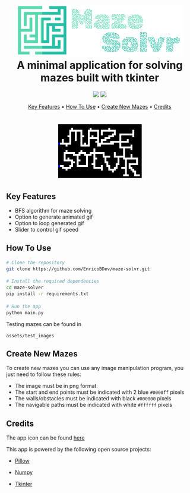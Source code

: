 <h1 align="center">
  <br>
  <img title='logo' src='assets\icons\mazesolverlogo.png'>
  <br>
  A minimal application for solving mazes built with tkinter
  <br>
</h1>

<p align='center'>
  <img src='https://img.shields.io/github/last-commit/EnricoBDev/maze-solvr?style=for-the-badge' />
  <img src='https://img.shields.io/github/stars/EnricoBDev/maze-solvr?style=for-the-badge' />
</p>


<p align="center">
  <a href="#key-features">Key Features</a> •
  <a href="#how-to-use">How To Use</a> •
  <a href="#create-new-mazes">Create New Mazes</a> •
  <a href="#credits">Credits</a>
</p>

<h1 align="center">
  <img title='example' src='assets\example.gif'>
</h1>

## Key Features

- BFS algorithm for maze solving
- Option to generate animated gif
- Option to loop generated gif
- Slider to control gif speed

## How To Use

``` bash
# Clone the repository
git clone https://github.com/EnricoBDev/maze-solvr.git

# Install the required dependencies
cd maze-solver
pip install -r requirements.txt

# Run the app
python main.py
```

Testing mazes can be found in

``` text
assets/test_images
```

## Create New Mazes

To create new mazes you can use any image manipulation program, you just need to follow these rules:

- The image must be in png format
- The start and end points must be indicated with 2 blue ```#0000ff``` pixels
- The walls/obstacles must be indicated with black ```#000000``` pixels 
- The navigable paths must be indicated with white ```#ffffff``` pixels

## Credits

The app icon can be found [here](https://www.flaticon.com/free-icons/maze)

This app is powered by the following open source projects:

- [Pillow](https://github.com/python-pillow/Pillow)

- [Numpy](https://github.com/numpy/numpy)

- [Tkinter](https://docs.python.org/3/library/tkinter.html#module-tkinter)
